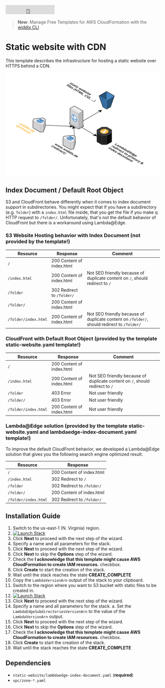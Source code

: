 <iframe src="https://ghbtns.com/github-btn.html?user=widdix&repo=aws-cf-templates&type=star&count=true&size=large" frameborder="0" scrolling="0" width="160px" height="30px"></iframe>

> **New**: Manage Free Templates for AWS CloudFormation with the [widdix CLI](./cli/)

# Static website with CDN
This template describes the infrastructure for hosting a static website over HTTPS behind a CDN.

![Architecture](./img/static-website.png)

## Index Document / Default Root Object

S3 and CloudFront behave differently when it comes to index document support in subdirectories. You might expect that if you have a subdirectory (e.g. `folder`) with a `index.html` file inside, that you get the file if you make q HTTP request to `/folder/`. Unfortunately, that's not the default behavior of CloudFront but there is a workaround using Lambda@Edge.

### S3 Website Hosting behavior with Index Document (not provided by the template!)

| Resource             | Response                   | Comment                                                                                     |
| -------------------- | -------------------------- | ------------------------------------------------------------------------------------------- |
| `/`                  | 200 Content of index.html  |                                                                                             |
| `/index.html`        | 200 Content of index.html  | Not SEO friendly because of duplicate content on `/`, should redirect to `/`                |
| `/folder`            | 302 Redirect to `/folder/` |                                                                                             |
| `/folder/`           | 200 Content of index.html  |                                                                                             |
| `/folder/index.html` | 200 Content of index.html  | Not SEO friendly because of duplicate content on `/folder/`, should redirect to `/folder/`  |

### CloudFront with Default Root Object (provided by the template static-website.yaml template!)

| Resource             | Response                   | Comment                                                                                     |
| -------------------- | -------------------------- | ------------------------------------------------------------------------------------------- |
| `/`                  | 200 Content of index.html  |                                                                                             |
| `/index.html`        | 200 Content of index.html  | Not SEO friendly because of duplicate content on `/`, should redirect to `/`                |
| `/folder`            | 403 Error                  | Not user friendly                                                                           |
| `/folder/`           | 403 Error                  | Not user friendly                                                                           |
| `/folder/index.html` | 200 Content of index.html  | Not user friendly                                                                           |

### Lambda@Edge solution (provided by the template static-website.yaml and lambdaedge-index-document.yaml template!)

To improve the default CloudFront behavior, we developed a Lambda@Edge solution that gives you the following search engine optimized result.

| Resource             | Response                   |
| -------------------- | -------------------------- |
| `/`                  | 200 Content of index.html  |
| `/index.html`        | 302 Redirect to `/`        |
| `/folder`            | 302 Redirect to `/folder/` |
| `/folder/`           | 200 Content of index.html  |
| `/folder/index.html` | 302 Redirect to `/folder/` |

## Installation Guide

1. Switch to the us-east-1 (N. Virginia) region.
1. [![Launch Stack](./img/launch-stack.png)](https://console.aws.amazon.com/cloudformation/home?region=us-east-1#/stacks/new?stackName=lambdaedge-index-document&templateURL=https://s3-eu-west-1.amazonaws.com/widdix-aws-cf-templates-releases-eu-west-1/__VERSION__/static-website/lambdaedge-index-document.yaml)
1. Click **Next** to proceed with the next step of the wizard.
1. Specify a name and all parameters for the stack.
1. Click **Next** to proceed with the next step of the wizard.
1. Click **Next** to skip the **Options** step of the wizard.
1. Check the **I acknowledge that this template might cause AWS CloudFormation to create IAM resources.** checkbox.
1. Click **Create** to start the creation of the stack.
1. Wait until the stack reaches the state **CREATE_COMPLETE**
1. Copy the `LambdaVersionArn` output of the stack to your clipboard.
1. Switch to the region where you want to S3 bucket with static files to be created in.
1. [![Launch Stack](./img/launch-stack.png)](https://console.aws.amazon.com/cloudformation/home#/stacks/new?stackName=static-website&templateURL=https://s3-eu-west-1.amazonaws.com/widdix-aws-cf-templates-releases-eu-west-1/__VERSION__/static-website/static-website.yaml)
1. Click **Next** to proceed with the next step of the wizard.
1. Specify a name and all parameters for the stack.
    a. Set the `LambdaEdgeSubdirectoriesVersionArn` to the value of the `LambdaVersionArn` output. 
1. Click **Next** to proceed with the next step of the wizard.
1. Click **Next** to skip the **Options** step of the wizard.
1. Check the **I acknowledge that this template might cause AWS CloudFormation to create IAM resources.** checkbox.
1. Click **Create** to start the creation of the stack.
1. Wait until the stack reaches the state **CREATE_COMPLETE**

## Dependencies
* `static-website/lambdaedge-index-document.yaml` (**required**)
* `vpc/zone-*.yaml`
